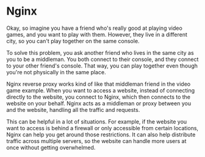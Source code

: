 # Nginx

Okay, so imagine you have a friend who's really good at playing video games, and you want to play with them. However, they live in a different city, so you can't play together on the same console.

To solve this problem, you ask another friend who lives in the same city as you to be a middleman. You both connect to their console, and they connect to your other friend's console. That way, you can play together even though you're not physically in the same place.

Nginx reverse proxy works kind of like that middleman friend in the video game example. When you want to access a website, instead of connecting directly to the website, you connect to Nginx, which then connects to the website on your behalf. Nginx acts as a middleman or proxy between you and the website, handling all the traffic and requests.

This can be helpful in a lot of situations. For example, if the website you want to access is behind a firewall or only accessible from certain locations, Nginx can help you get around those restrictions. It can also help distribute traffic across multiple servers, so the website can handle more users at once without getting overwhelmed.
